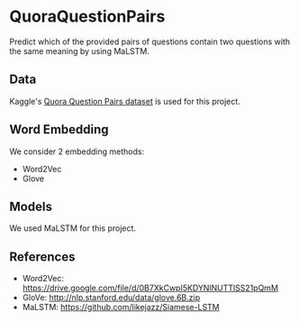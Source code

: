 # QuoraQuestionPairs
Predict which of the provided pairs of questions contain two questions with the same meaning by using MaLSTM. 

## Data
Kaggle's [Quora Question Pairs dataset](https://www.kaggle.com/c/quora-question-pairs/overview) is used for this project.

## Word Embedding
We consider 2 embedding methods:
* Word2Vec
* Glove

## Models
We used MaLSTM for this project.

## References
* Word2Vec: https://drive.google.com/file/d/0B7XkCwpI5KDYNlNUTTlSS21pQmM
* GloVe: http://nlp.stanford.edu/data/glove.6B.zip
* MaLSTM: https://github.com/likejazz/Siamese-LSTM
